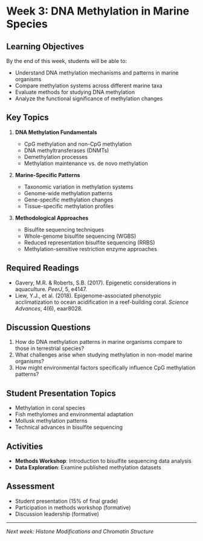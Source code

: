 # Week 3: DNA Methylation in Marine Species

## Learning Objectives
By the end of this week, students will be able to:
- Understand DNA methylation mechanisms and patterns in marine organisms
- Compare methylation systems across different marine taxa
- Evaluate methods for studying DNA methylation
- Analyze the functional significance of methylation changes

## Key Topics
1. **DNA Methylation Fundamentals**
   - CpG methylation and non-CpG methylation
   - DNA methyltransferases (DNMTs)
   - Demethylation processes
   - Methylation maintenance vs. de novo methylation

2. **Marine-Specific Patterns**
   - Taxonomic variation in methylation systems
   - Genome-wide methylation patterns
   - Gene-specific methylation changes
   - Tissue-specific methylation profiles

3. **Methodological Approaches**
   - Bisulfite sequencing techniques
   - Whole-genome bisulfite sequencing (WGBS)
   - Reduced representation bisulfite sequencing (RRBS)
   - Methylation-sensitive restriction enzyme approaches

## Required Readings
- Gavery, M.R. & Roberts, S.B. (2017). Epigenetic considerations in aquaculture. *PeerJ*, 5, e4147.
- Liew, Y.J., et al. (2018). Epigenome-associated phenotypic acclimatization to ocean acidification in a reef-building coral. *Science Advances*, 4(6), eaar8028.

## Discussion Questions
1. How do DNA methylation patterns in marine organisms compare to those in terrestrial species?
2. What challenges arise when studying methylation in non-model marine organisms?
3. How might environmental factors specifically influence CpG methylation patterns?

## Student Presentation Topics
- Methylation in coral species
- Fish methylomes and environmental adaptation
- Mollusk methylation patterns
- Technical advances in bisulfite sequencing

## Activities
- **Methods Workshop**: Introduction to bisulfite sequencing data analysis
- **Data Exploration**: Examine published methylation datasets

## Assessment
- Student presentation (15% of final grade)
- Participation in methods workshop (formative)
- Discussion leadership (formative)

---
*Next week: Histone Modifications and Chromatin Structure*